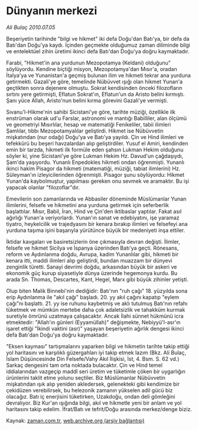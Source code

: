 # Dünyanın merkezi

*Ali Bulaç 2010.07.05*

<td class="columnist-detail">
<p>Beşeriyetin tarihinde "bilgi ve hikmet" iki defa Doğu'dan Batı'ya, bir defa da Batı'dan Doğu'ya kaydı. İçinden geçmekte olduğumuz zaman diliminde bilgi ve entelektüel zihin üretimi ikinci defa Batı'dan Doğu'ya doğru kaymaktadır.</p>
<p>
<div id="haberMetinDiv">
<p>Farabi, "Hikmet'in ana yurdunun Mezopotamya (Keldani) olduğunu" söylüyordu. Kendine biçtiği misyon, Mezopotamya'dan Mısır'a, oradan İtalya'ya ve Yunanistan'a geçmiş bulunan ilim ve hikmeti tekrar ana yurduna getirmekti. Gazali'ye göre, temelinde Nübüvvet ışığı olan hikmet Yunan'a geçtikten sonra dejenere olmuştu. Sokrat kendisinden önceki filozofların sırtını yere getirmişti, Eflatun Sokrat'ın, Eflatun'un da Aristo belini kırmıştı. Şanı yüce Allah, Aristo'nun belini kırma görevini Gazali'ye vermişti.
<p>Sıvanu'l-Hikme'nin sahibi Sicistani'ye göre, tarihte müziği, özellikle ilk enstrüman olarak ud'u Farslar, astronomi ve mantığı Babilliler, alan ölçümü ve geometriyi Mısırlılar, hesap ve matematiği Fenikeliler, tabii ilimleri Şamlılar, tıbbı Mezopotamyalılar geliştirdi. Hikmet ise Nübüvvetin mişkatından (nur odağı) Doğu'ya ve Batı'ya yayıldı. Çin ve Hind ilimleri ve tefekkürü bu beşeri havzalardan alıp geliştirdiler. Yusuf el Amiri, kendinden emin bir tarzda, hikmeti ilk formüle eden şahsın Lukman Hekim olduğunu söyler ki, yine Sicistani'ye göre Lukman Hekim Hz. Davud'un çağdaşıydı, Şam'da yaşıyordu. Yunanlı Enpedokles hikmeti ondan öğrenmişti. Yunanlı ikinci hakim Pisagor da hikmeti (matematiği, müziği, tabiat ilimlerini) Hz. Süleyman'ın izleyicilerinden öğrenmişti. Pisagor şunu söylüyordu: Hikmet Yunan'da kaybolmuştur, yapılması gereken onu sevmek ve aramaktır. Bu işi yapacak olanlar "filozoflar"dır.
<p>Emevilerin son zamanlarında ve Abbasiler döneminde Müslümanlar Yunan ilimlerini, felsefe ve hikmetini ana yurduna getirmek için seferberlik başlattılar. Mısır, Babil, İran, Hind ve Çin'den iktibaslar yaptılar. Fakat asıl ağırlığı Yunan'a veriyorlardı. Yunan'ın sanat ve edebiyatını, işe yaramaz tiyatro, heykelcilik ve trajedyasını bir kenara bırakıp ilimleri ve felsefeyi ana yurduna taşıma işini başarıyla yürütünce büyük bir medeniyeti inşa ettiler.
<p>İktidar kavgaları ve basiretsizlerin öne çıkmasıyla devran değişti. İlimler, felsefe ve hikmet Sicilya ve İspanya üzerinden Batı'ya geçti. Rönesans, reform ve Aydınlanma doğdu, Avrupa, kadim Yunanlılar gibi, hikmeti bir kenara itti, maddi ilimleri alıp geliştirdi, bundan muazzam bir dünyevi zenginlik türetti. Sanayi devrimi doğdu, arkasından büyük bir askeri ve ekonomik güç kurup siyasetiyle dünya üzerinde hegemonya kurdu. Bu arada Sn. Thomas, Descartes, Kant, Hegel, Marx gibi büyük zihinler yetişti.
<p>Olup biten Malik Binnebi'nin dediğidir: Batı'nın "ruh çağı" 18. yüzyılda sona erip Aydınlanma ile "akıl çağı" başladı. 20. yy akıl çağını kapatıp "eylem çağı"nı başlattı. 21. yy ise ruhunu kaybetmiş ve aklı tutulmuş Batı'nın refahı tüketmek ve mümkün mertebe daha çok adaletsizlik ve tahakküm kurmak suretiyle ömrünü uzatmaya çalışacaktır. Ancak İlahi sünnet hükmünü icra etmektedir: "Allah'ın günleri (Eyyamüllah)" değişmekte, Nebiyyü'l-asr'ın işaret ettiği "İkindi vaktini (asr)" yaşayan beşeriyetin ağırlık dengesi ikinci defa Batı'dan Doğu'ya doğru kaymaktadır.
<p>"Eksen kayması" tartışmalarını yaparken bilgi ve hikmetin tarihte takip ettiği yol haritasını ve karşılıklı güzergahları iyi takip etmek lazım (Bkz. Ali Bulaç, İslam Düşüncesinde Din Felsefe/Vahy Akıl İlişkisi, İst, 4. Bsm. S. 62 vd.) Sarkaç dengesini tam orta noktada bulacaktır. Çin ve Hind temel iddialarından vazgeçip maddî seri üretim ve tüketimle çöken bir uygarlığın ürünlerini taklit etme yolunu seçtiler. Biz Müslümanlar Nübüvvetin mişkatından ışık alıp yeniden akledersek, gelenekteki gibi kendimize bir çekidüzen verebilirsek, bu helezonik zamanın yükselen adil gücü biz olacağız. Batı iç enerjisini tüketirken, Uzakdoğu, ondan deli gömleğini devralıyor. Biz Kur'an ışığında bilgi, akıl ve hikmetle yeni bir anlam ve yol haritasını takip edelim. İfrat/Batı ve tefrit/Doğu arasında merkez/denge biziz. </p></p></p></p></p></p></div>
</p>
<a href="http://web.archive.org/web/20110107105755/mailto:a.bulac@zaman.com.tr">
</a></td>

Kaynak: [zaman.com.tr](http://zaman.com.tr/yazar.do?yazino=1002728), [web.archive.org (arşiv bağlantısı)](http://web.archive.org/web/20110107105755/http://www.zaman.com.tr/yazar.do?yazino=1002728)
